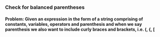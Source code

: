 ### Check for balanced parentheses

#### Problem: Given an expression in the form of a string comprising of constants, variables, operators and parenthesis and when we say parenthesis we also want to include curly braces and brackets, i.e. (, {, [
